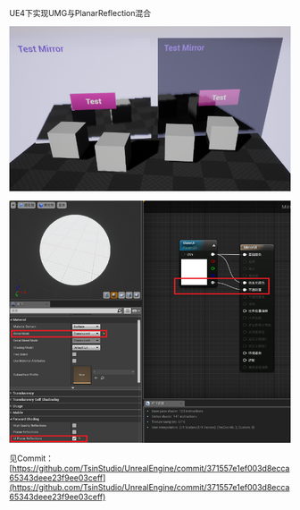 UE4下实现UMG与PlanarReflection混合

![Sample](images/blend_umg_ui_with_planar_reflection_in_material.png)

![Sample Setting](images/blend_umg_ui_with_planar_reflection_in_material_setting.png)

见Commit：[https://github.com/TsinStudio/UnrealEngine/commit/371557e1ef003d8ecca65343deee23f9ee03ceff](https://github.com/TsinStudio/UnrealEngine/commit/371557e1ef003d8ecca65343deee23f9ee03ceff)